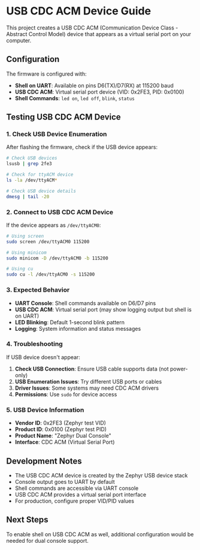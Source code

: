 # USB CDC ACM Device Guide

This project creates a USB CDC ACM (Communication Device Class - Abstract Control Model) device that appears as a virtual serial port on your computer.

## Configuration

The firmware is configured with:
- **Shell on UART**: Available on pins D6(TX)/D7(RX) at 115200 baud
- **USB CDC ACM**: Virtual serial port device (VID: 0x2FE3, PID: 0x0100)
- **Shell Commands**: `led on`, `led off`, `blink`, `status`

## Testing USB CDC ACM Device

### 1. Check USB Device Enumeration

After flashing the firmware, check if the USB device appears:

```bash
# Check USB devices
lsusb | grep 2fe3

# Check for ttyACM device
ls -la /dev/ttyACM*

# Check USB device details
dmesg | tail -20
```

### 2. Connect to USB CDC ACM Device

If the device appears as `/dev/ttyACM0`:

```bash
# Using screen
sudo screen /dev/ttyACM0 115200

# Using minicom
sudo minicom -D /dev/ttyACM0 -b 115200

# Using cu
sudo cu -l /dev/ttyACM0 -s 115200
```

### 3. Expected Behavior

- **UART Console**: Shell commands available on D6/D7 pins
- **USB CDC ACM**: Virtual serial port (may show logging output but shell is on UART)
- **LED Blinking**: Default 1-second blink pattern
- **Logging**: System information and status messages

### 4. Troubleshooting

If USB device doesn't appear:

1. **Check USB Connection**: Ensure USB cable supports data (not power-only)
2. **USB Enumeration Issues**: Try different USB ports or cables
3. **Driver Issues**: Some systems may need CDC ACM drivers
4. **Permissions**: Use `sudo` for device access

### 5. USB Device Information

- **Vendor ID**: 0x2FE3 (Zephyr test VID)
- **Product ID**: 0x0100 (Zephyr test PID)
- **Product Name**: "Zephyr Dual Console"
- **Interface**: CDC ACM (Virtual Serial Port)

## Development Notes

- The USB CDC ACM device is created by the Zephyr USB device stack
- Console output goes to UART by default
- Shell commands are accessible via UART console
- USB CDC ACM provides a virtual serial port interface
- For production, configure proper VID/PID values

## Next Steps

To enable shell on USB CDC ACM as well, additional configuration would be needed for dual console support.

